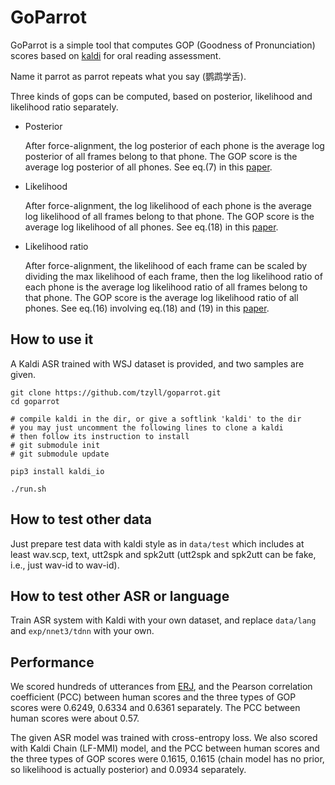 # GoParrot
GoParrot is a simple tool that computes GOP (Goodness of Pronunciation) scores based on [kaldi](https://github.com/kaldi-asr/kaldi) for oral reading assessment.

Name it parrot as parrot repeats what you say (鹦鹉学舌).

Three kinds of gops can be computed, based on posterior, likelihood and likelihood ratio separately.

- Posterior

  After force-alignment, the log posterior of each phone is the average log posterior of all frames belong to that phone. The GOP score is the average log posterior of all phones. See eq.(7) in this [paper](https://www.isca-speech.org/archive/archive_papers/interspeech_2013/i13_1886.pdf).

- Likelihood

  After force-alignment, the log likelihood of each phone is the average log likelihood of all frames belong to that phone. The GOP score is the average log likelihood of all phones. See eq.(18) in this [paper](https://www.isca-speech.org/archive/Interspeech_2018/pdfs/2138.pdf).

- Likelihood ratio

  After force-alignment, the likelihood of each frame can be scaled by dividing the max likelihood of each frame, then the log likelihood ratio of each phone is the average log likelihood ratio of all frames belong to that phone. The GOP score is the average log likelihood ratio of all phones. See eq.(16) involving eq.(18) and (19) in this [paper](https://www.isca-speech.org/archive/Interspeech_2018/pdfs/2138.pdf).


## How to use it
A Kaldi ASR trained with WSJ dataset is provided, and two samples are given.

```
git clone https://github.com/tzyll/goparrot.git
cd goparrot

# compile kaldi in the dir, or give a softlink 'kaldi' to the dir
# you may just uncomment the following lines to clone a kaldi
# then follow its instruction to install
# git submodule init
# git submodule update

pip3 install kaldi_io

./run.sh
```

## How to test other data
Just prepare test data with kaldi style as in `data/test` which includes at least
wav.scp, text, utt2spk and spk2utt (utt2spk and spk2utt can be fake, i.e., just wav-id to wav-id).

## How to test other ASR or language
Train ASR system with Kaldi with your own dataset, and replace `data/lang` and `exp/nnet3/tdnn` with your own.


## Performance
We scored hundreds of utterances from [ERJ](https://www.gavo.t.u-tokyo.ac.jp/~mine/paper/PDF/2004/ICA_p557-560_t2004-4.pdf), and the Pearson correlation coefficient (PCC) between human scores and the three types of GOP scores were 0.6249, 0.6334 and 0.6361 separately. The PCC between human scores were about 0.57.

The given ASR model was trained with cross-entropy loss.
We also scored with Kaldi Chain (LF-MMI) model, and the PCC between human scores and the three types of GOP scores were 0.1615, 0.1615 (chain model has no prior, so likelihood is actually posterior) and 0.0934 separately.
